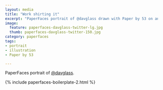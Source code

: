 ```yaml
---
layout: media
title: "Work shirting it"
excerpt: "PaperFaces portrait of @davglass drawn with Paper by 53 on an iPad."
image: 
  feature: paperfaces-davglass-twitter-lg.jpg
  thumb: paperfaces-davglass-twitter-150.jpg
category: paperfaces
tags: 
- portrait
- illustration
- Paper by 53

---
```


PaperFaces portrait of [@davglass](http://twitter.com/davglass).

{% include paperfaces-boilerplate-2.html %}